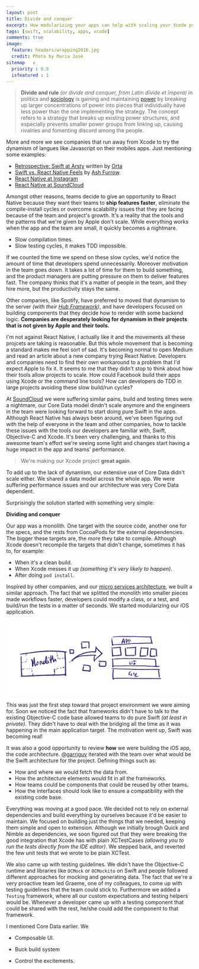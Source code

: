 ```yaml
---
layout: post
title: Divide and conquer
excerpt: How modularizing your apps can help with scaling your Xcode projects.
tags: [swift, scalability, apps, xcode]
comments: true
image:
  feature: headers/wrapping2016.jpg
  credit: Photo by Maria José
sitemap   :
  priority : 0.9
  isfeatured : 1
---
```


> **Divide and rule** *(or divide and conquer, from Latin dīvide et īmpera)* in politics and [sociology](https://en.wikipedia.org/wiki/Sociology) is gaining and maintaining [power](https://en.wikipedia.org/wiki/Power_(social_and_political)) by breaking up larger concentrations of power into pieces that individually have less power than the one implementing the strategy. The concept refers to a strategy that breaks up existing power structures, and especially prevents smaller power groups from linking up, causing rivalries and fomenting discord among the people.

More and more we see companies that run away from Xcode to try the dynamism of langues like Javascript on their mobiles apps. Just mentioning some examples:

- [Retrospective: Swift at Arsty](http://artsy.github.io/blog/2017/02/05/Retrospective-Swift-at-Artsy/) written by [Orta](https://twitter.com/orta)
- [Swift vs. React Native Feels](https://ashfurrow.com/blog/swift-vs-react-native-feels/) by [Ash Furrow](https://ashfurrow.com/).
- [React Native at Instagram](https://engineering.instagram.com/react-native-at-instagram-dd828a9a90c7#.vph72j14f)
- [React Native at SoundCloud](https://developers.soundcloud.com/blog/react-native-at-soundcloud)

Amongst other reasons, teams decide to give an opportunity to React Native because they want their teams to **ship features faster**, eliminate the compile-install cycles or overcome scalability issues that they are facing because of the team and project's growth. It's a reality that the tools and the patterns that we're given by Apple don't scale. While everything works when the app and the team are small, it quickly becomes a nightmare.

- Slow compilation times.
- Slow testing cycles, it makes TDD impossible.

If we counted the time we spend on these slow cycles, we'd notice the amount of time that developers spend unnecessarily. Moreover motivation in the team goes down. It takes a lot of time for them to build something, and the product managers are putting pressure on them to deliver features fast. The company thinks that it's a matter of people in the team, and they hire more, but the productivity stays the same.

Other companies, like Spotify, have preferred to moved that dynamism to the server *(with their [Hub Framework](https://github.com/spotify/HubFramework))*, and have developers focused on building components that they decide how to render with some backend logic. **Companies are desperately looking for dynamism in their projects that is not given by Apple and their tools.**

I'm not against React Native, I actually like it and the movements all these projcets are taking is reasonable. But this whole movement that is becoming a standard makes me feel sort of sad. It's becoming normal to open Medium and read an article about a new company trying React Native. Developers and companies need to find their own workaround to a problem that I'd expect Apple to fix it. It seems to me that they didn't stop to think about how their tools allow projects to scale. How could Facebook build their apps using Xcode or the command line tools? How can developers do TDD in large projects avoiding these slow build/run cycles?

At [SoundCloud](https://soundcloud.com) we were suffering similar pains, build and testing times were a nightmare, our Core Data model dindn't scale anymore and the engineers in the team were looking forward to start doing pure Swift in the apps. Although React Native has always been around, we've been figuring out with the help of everyone in the team and other companies, how to tackle these issues with the tools our developers are familiar with, Swift, Objective-C and Xcode. It's been very challenging, and thanks to this awesome team's effort we're seeing some light and changes start having a huge impact in the app and teams' performance.

> We're making our Xcode project **great again**.

To add up to the lack of dynamism, our extensive use of Core Data didn't scale either. We shared a data model across the whole app. We were suffering performance issues and our architecture was very Core Data dependent.

Surprisingly the solution started with something very simple:

**Dividing and conquer**

Our app was a monolith. One target with the source code, another one for the specs, and the rests from CocoaPods for the external dependencies. The bigger these targets are, the more they take to compile. Although Xcode doesn't recompile the targets that didn't change, sometimes it has to, for example:

- When it's a clean build.
- When Xcode messes it up *(something it's very likely to happen)*.
- After doing `pod install`.

Inspired by other companies, and our [micro services architecture](https://developers.soundcloud.com/blog/microservices-and-the-monolith), we built a similar approach. The fact that we splitted the monolith into smaller pieces made workflows faster, developers could modify a class, or a test, and build/run the tests in a matter of seconds. We started modularizing our iOS application.

![](/images/posts/monolith_to_frameworks.png)

This was just the first step toward that project environment we were aiming for. Soon we noticed the fact that frameworks didn't have to talk to the existing Objective-C code base allowed teams to do pure Swift *(at least in private)*. They didn't have to deal with the bridging all the time as it was happening in the main application target. The motivation went up, Swift was becoming real!

It was also a good opportunity to review **how** we were building the iOS app, the code architecture. [@garriguv](https://twitter.com/garriguv) iterated with the team over what would be the Swift architecture for the project. Defining things such as:

- How and where we would fetch the data from.
- How the architecture elements would fit in all the frameworks.
- How teams could be components that could be reused by other teams.
- How the interfaces should look like to ensure a compatibility with the existing code base.

Everything was moving at a good pace. We decided not to rely on external dependencies and build everything by ourselves because it'd be easier to maintain. We focused on building just the things that we needed, keeping them simple and open to extension. Although we initially brough Quick and Nimble as dependencies, we soon figured out that they were breaking the good integration that Xcode has with plain XCTestCases *(allowing you to run the tests directly from the IDE editor)*. We stepped back, and reverted the few unit tests that we wrote to be plain XCTest.

We also came up with testing guidelines. We didn't have the Objective-C runtime and libraries like `OCMock` or `OCMockito` on Swift and people followed different approaches for mocking and generating data. The fact that we're a very proactive team led Graeme, one of my colleagues, to come up with testing guidelines that the team could stick to. Furthermore we added  a `Testing` framework, where all our custom expectations and testing helpers would be. Whenever a developer came up with a testing component that could be shared with the rest, he/she could add the component to that framework.

I mentioned Core Data earlier. We

- Composable UI.
- Buck build system

- Control the excitements.

<!--- Especta/Expecta:
- Swift & Objective-C:
- Extensive use of Core Data:-->
